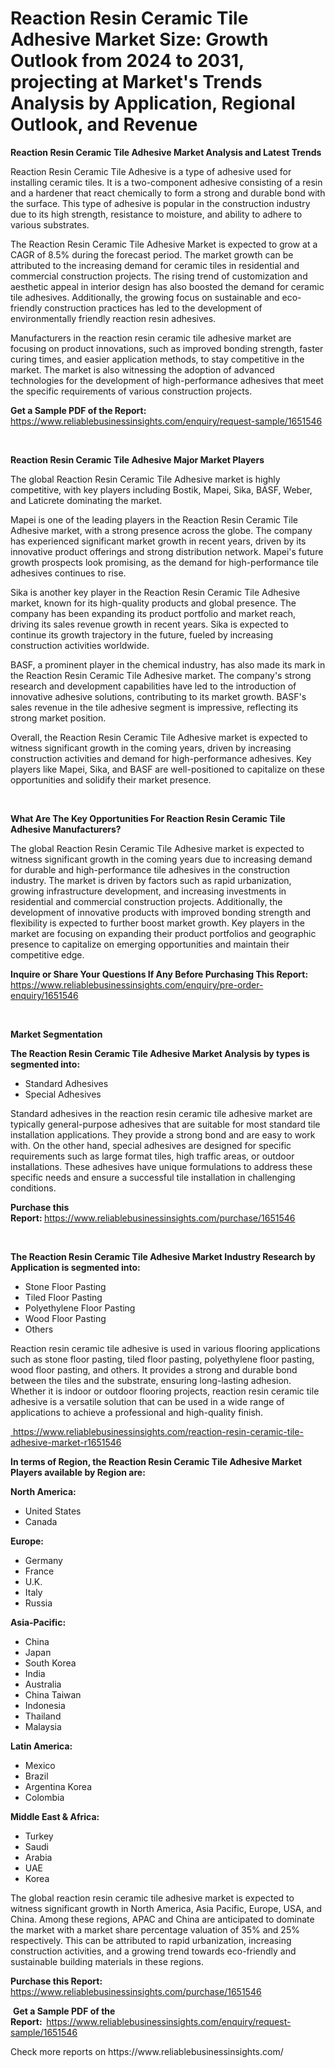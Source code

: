 <p><h1>Reaction Resin Ceramic Tile Adhesive Market Size: Growth Outlook from 2024 to 2031, projecting at Market's Trends Analysis by Application, Regional Outlook, and Revenue</h1></p><p><strong>Reaction Resin Ceramic Tile Adhesive Market Analysis and Latest Trends</strong></p>
<p><p>Reaction Resin Ceramic Tile Adhesive is a type of adhesive used for installing ceramic tiles. It is a two-component adhesive consisting of a resin and a hardener that react chemically to form a strong and durable bond with the surface. This type of adhesive is popular in the construction industry due to its high strength, resistance to moisture, and ability to adhere to various substrates.</p><p>The Reaction Resin Ceramic Tile Adhesive Market is expected to grow at a CAGR of 8.5% during the forecast period. The market growth can be attributed to the increasing demand for ceramic tiles in residential and commercial construction projects. The rising trend of customization and aesthetic appeal in interior design has also boosted the demand for ceramic tile adhesives. Additionally, the growing focus on sustainable and eco-friendly construction practices has led to the development of environmentally friendly reaction resin adhesives.</p><p>Manufacturers in the reaction resin ceramic tile adhesive market are focusing on product innovations, such as improved bonding strength, faster curing times, and easier application methods, to stay competitive in the market. The market is also witnessing the adoption of advanced technologies for the development of high-performance adhesives that meet the specific requirements of various construction projects.</p></p>
<p><strong>Get a Sample PDF of the Report:&nbsp;</strong> <a href="https://www.reliablebusinessinsights.com/enquiry/request-sample/1651546">https://www.reliablebusinessinsights.com/enquiry/request-sample/1651546</a></p>
<p>&nbsp;</p>
<p><strong>Reaction Resin Ceramic Tile Adhesive Major Market Players</strong></p>
<p><p>The global Reaction Resin Ceramic Tile Adhesive market is highly competitive, with key players including Bostik, Mapei, Sika, BASF, Weber, and Laticrete dominating the market. </p><p>Mapei is one of the leading players in the Reaction Resin Ceramic Tile Adhesive market, with a strong presence across the globe. The company has experienced significant market growth in recent years, driven by its innovative product offerings and strong distribution network. Mapei's future growth prospects look promising, as the demand for high-performance tile adhesives continues to rise.</p><p>Sika is another key player in the Reaction Resin Ceramic Tile Adhesive market, known for its high-quality products and global presence. The company has been expanding its product portfolio and market reach, driving its sales revenue growth in recent years. Sika is expected to continue its growth trajectory in the future, fueled by increasing construction activities worldwide.</p><p>BASF, a prominent player in the chemical industry, has also made its mark in the Reaction Resin Ceramic Tile Adhesive market. The company's strong research and development capabilities have led to the introduction of innovative adhesive solutions, contributing to its market growth. BASF's sales revenue in the tile adhesive segment is impressive, reflecting its strong market position.</p><p>Overall, the Reaction Resin Ceramic Tile Adhesive market is expected to witness significant growth in the coming years, driven by increasing construction activities and demand for high-performance adhesives. Key players like Mapei, Sika, and BASF are well-positioned to capitalize on these opportunities and solidify their market presence.</p></p>
<p>&nbsp;</p>
<p><strong>What Are The Key Opportunities For Reaction Resin Ceramic Tile Adhesive Manufacturers?</strong></p>
<p><p>The global Reaction Resin Ceramic Tile Adhesive market is expected to witness significant growth in the coming years due to increasing demand for durable and high-performance tile adhesives in the construction industry. The market is driven by factors such as rapid urbanization, growing infrastructure development, and increasing investments in residential and commercial construction projects. Additionally, the development of innovative products with improved bonding strength and flexibility is expected to further boost market growth. Key players in the market are focusing on expanding their product portfolios and geographic presence to capitalize on emerging opportunities and maintain their competitive edge.</p></p>
<p><strong>Inquire or Share Your Questions If Any Before Purchasing This Report:</strong> <a href="https://www.reliablebusinessinsights.com/enquiry/pre-order-enquiry/1651546">https://www.reliablebusinessinsights.com/enquiry/pre-order-enquiry/1651546</a></p>
<p>&nbsp;</p>
<p><strong>Market Segmentation</strong></p>
<p><strong>The Reaction Resin Ceramic Tile Adhesive Market Analysis by types is segmented into:</strong></p>
<p><ul><li>Standard Adhesives</li><li>Special Adhesives</li></ul></p>
<p><p>Standard adhesives in the reaction resin ceramic tile adhesive market are typically general-purpose adhesives that are suitable for most standard tile installation applications. They provide a strong bond and are easy to work with. On the other hand, special adhesives are designed for specific requirements such as large format tiles, high traffic areas, or outdoor installations. These adhesives have unique formulations to address these specific needs and ensure a successful tile installation in challenging conditions.</p></p>
<p><strong>Purchase this Report:&nbsp;</strong><a href="https://www.reliablebusinessinsights.com/purchase/1651546">https://www.reliablebusinessinsights.com/purchase/1651546</a></p>
<p>&nbsp;</p>
<p><strong>The Reaction Resin Ceramic Tile Adhesive Market Industry Research by Application is segmented into:</strong></p>
<p><ul><li>Stone Floor Pasting</li><li>Tiled Floor Pasting</li><li>Polyethylene Floor Pasting</li><li>Wood Floor Pasting</li><li>Others</li></ul></p>
<p><p>Reaction resin ceramic tile adhesive is used in various flooring applications such as stone floor pasting, tiled floor pasting, polyethylene floor pasting, wood floor pasting, and others. It provides a strong and durable bond between the tiles and the substrate, ensuring long-lasting adhesion. Whether it is indoor or outdoor flooring projects, reaction resin ceramic tile adhesive is a versatile solution that can be used in a wide range of applications to achieve a professional and high-quality finish.</p></p>
<p><a href="https://www.reliablebusinessinsights.com/reaction-resin-ceramic-tile-adhesive-market-r1651546">&nbsp;https://www.reliablebusinessinsights.com/reaction-resin-ceramic-tile-adhesive-market-r1651546</a></p>
<p><strong>In terms of Region, the Reaction Resin Ceramic Tile Adhesive Market Players available by Region are:</strong></p>
<p>
    <p> <strong> North America: </strong>
        <ul>
            <li>United States</li>
            <li>Canada</li>
        </ul>
        </p> 
    <p> <strong> Europe: </strong>
        <ul>
            <li>Germany</li>
            <li>France</li>
            <li>U.K.</li>
            <li>Italy</li>
            <li>Russia</li>
        </ul>
        </p> 
    <p> <strong> Asia-Pacific: </strong>
        <ul>
            <li>China</li>
            <li>Japan</li>
            <li>South Korea</li>
            <li>India</li>
            <li>Australia</li>
            <li>China Taiwan</li>
            <li>Indonesia</li>
            <li>Thailand</li>
            <li>Malaysia</li>
        </ul>
        </p> 
    <p> <strong> Latin America: </strong>
        <ul>
            <li>Mexico</li>
            <li>Brazil</li>
            <li>Argentina Korea</li>
            <li>Colombia</li>
        </ul>
        </p> 
    <p> <strong> Middle East & Africa: </strong>
        <ul>
            <li>Turkey</li>
            <li>Saudi</li>
            <li>Arabia</li>
            <li>UAE</li>
            <li>Korea</li>
        </ul>
    </p>
    </p>
<p><p>The global reaction resin ceramic tile adhesive market is expected to witness significant growth in North America, Asia Pacific, Europe, USA, and China. Among these regions, APAC and China are anticipated to dominate the market with a market share percentage valuation of 35% and 25% respectively. This can be attributed to rapid urbanization, increasing construction activities, and a growing trend towards eco-friendly and sustainable building materials in these regions.</p></p>
<p><strong>Purchase this Report: </strong><a href="https://www.reliablebusinessinsights.com/purchase/1651546">https://www.reliablebusinessinsights.com/purchase/1651546</a></p>
<p>&nbsp;<strong>Get a Sample PDF of the Report:&nbsp;&nbsp;</strong><a href="https://www.reliablebusinessinsights.com/enquiry/request-sample/1651546">https://www.reliablebusinessinsights.com/enquiry/request-sample/1651546</a></p>
<p><strong></strong></p>
<p>Check more reports on https://www.reliablebusinessinsights.com/</p>